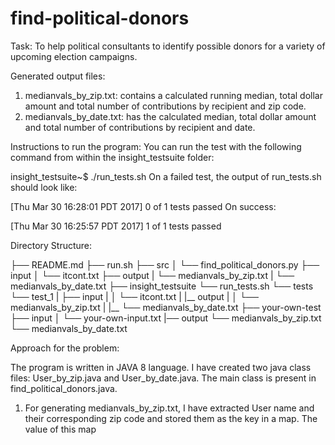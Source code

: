 # find-political-donors

Task: To help political consultants to identify possible donors for a variety of upcoming election campaigns.

Generated output files:
1. medianvals_by_zip.txt: contains a calculated running median, total dollar amount and total number of contributions by recipient and zip code.
2. medianvals_by_date.txt: has the calculated median, total dollar amount and total number of contributions by recipient and date.

Instructions to run the program:
You can run the test with the following command from within the insight_testsuite folder:

insight_testsuite~$ ./run_tests.sh 
On a failed test, the output of run_tests.sh should look like:

[FAIL]: test_1
[Thu Mar 30 16:28:01 PDT 2017] 0 of 1 tests passed
On success:

[PASS]: test_1
[Thu Mar 30 16:25:57 PDT 2017] 1 of 1 tests passed

Directory Structure:

├── README.md 
├── run.sh
├── src
│   └── find_political_donors.py
├── input
│   └── itcont.txt
├── output
|   └── medianvals_by_zip.txt
|   └── medianvals_by_date.txt
├── insight_testsuite
    └── run_tests.sh
    └── tests
        └── test_1
        |   ├── input
        |   │   └── itcont.txt
        |   |__ output
        |   │   └── medianvals_by_zip.txt
        |   |__ └── medianvals_by_date.txt
        ├── your-own-test
            ├── input
            │   └── your-own-input.txt
            |── output
                └── medianvals_by_zip.txt
                └── medianvals_by_date.txt
                
Approach for the problem:

The program is written in JAVA 8 language. I have created two java class files: User_by_zip.java and User_by_date.java. The main class is present in find_political_donors.java.
1. For generating medianvals_by_zip.txt, I have extracted User name and their corresponding zip code and stored them as the key in a map. The value of this map  

